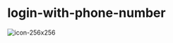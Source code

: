 # login-with-phone-number
![icon-256x256](https://github.com/user-attachments/assets/e5c45cc7-9740-418e-b1fa-9a932843e7d9)
